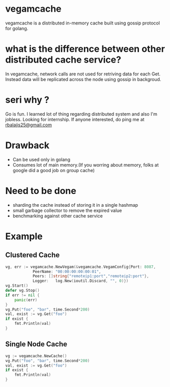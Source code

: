 # vegamcache 
vegamcache is a distributed in-memory cache built using gossip protocol for golang.

# what is the difference between other distributed cache service?
In vegamcache, network calls are not used for retriving data for each Get. Instead data will be replicated across the node using gossip in backgroud.

# seri why ?
Go is fun. I learned lot of thing regarding distributed system and also I'm jobless. Looking for internship. If anyone interested, do ping me at rbalajis25@gmail.com

# Drawback
- Can be used only in golang
- Consumes lot of main memory.(If you worring about memory, folks at google did a good job on group cache)
 
# Need to be done
- sharding the cache instead of storing it in a single hashmap
- small garbage collector to remove the expired value
- benchmarking against other cache service

# Example

## Clustered Cache

```go
vg, err := vegamcache.NewVegam(&vegamcache.VegamConfig{Port: 8087,
            PeerName: "00:00:00:00:00:01",
            Peers: []string{"remoteip1:port","remoteip2:port"},
			Logger:   log.New(ioutil.Discard, "", 0)})
vg.Start()
defer vg.Stop()
if err != nil {
    panic(err)
}
vg.Put("foo", "bar", time.Second*200)
val, exist := vg.Get("foo")
if exist {
    fmt.Println(val)
}
```

## Single Node Cache

```go
vg := vegamcache.NewCache()
vg.Put("foo", "bar", time.Second*200)
val, exist := vg.Get("foo")
if exist {
    fmt.Println(val)
}
```